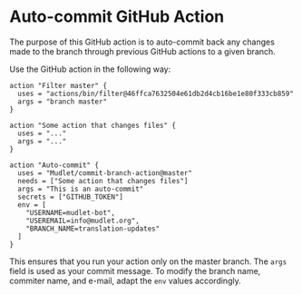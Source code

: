 # Auto-commit GitHub Action

The purpose of this GitHub action is to auto-commit back any changes made to the branch through previous GitHub actions to a given branch.

Use the GitHub action in the following way:

```
action "Filter master" {
  uses = "actions/bin/filter@46ffca7632504e61db2d4cb16be1e80f333cb859"
  args = "branch master"
}

action "Some action that changes files" {
  uses = "..."
  args = "..."
}

action "Auto-commit" {
  uses = "Mudlet/commit-branch-action@master"
  needs = ["Some action that changes files"]
  args = "This is an auto-commit"
  secrets = ["GITHUB_TOKEN"]
  env = [
    "USERNAME=mudlet-bot",
    "USEREMAIL=info@mudlet.org",
    "BRANCH_NAME=translation-updates"
  ]
}
```

This ensures that you run your action only on the master branch. The `args` field is used as your commit message. To modify the branch name, commiter name, and e-mail, adapt the `env` values accordingly.
